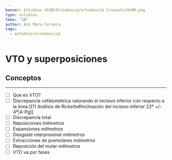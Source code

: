 ```yaml
---
banner: Estudios UCAM/Ortodoncia/ortodoncia 2/assets/UCAM.png
type: estudios
tema: "16"
author: Ana Mora Cervera
tags:
  - estudios/ortodoncia1
---
```

# VTO y superposiciones
## Conceptos
___
- [ ] Que es VTO?
- [ ] Discrepancia cefalométrica valorando el incisivo inferior con respecto a la línea [[11 Análisis de Ricketts#Inclinación del incisivo inferior 22º +/- 4º|A-Pg]] 
- [ ] Discrepancia total
- [ ] Reposiciones _milímetros_
- [ ] Expansiones _milímetros_
- [ ] Desgaste interproximal _milímetros_
- [ ] Extracciones de premolares _milímetros_
- [ ] Reposición del molar _milímetros_
- [ ] VTO va por fases